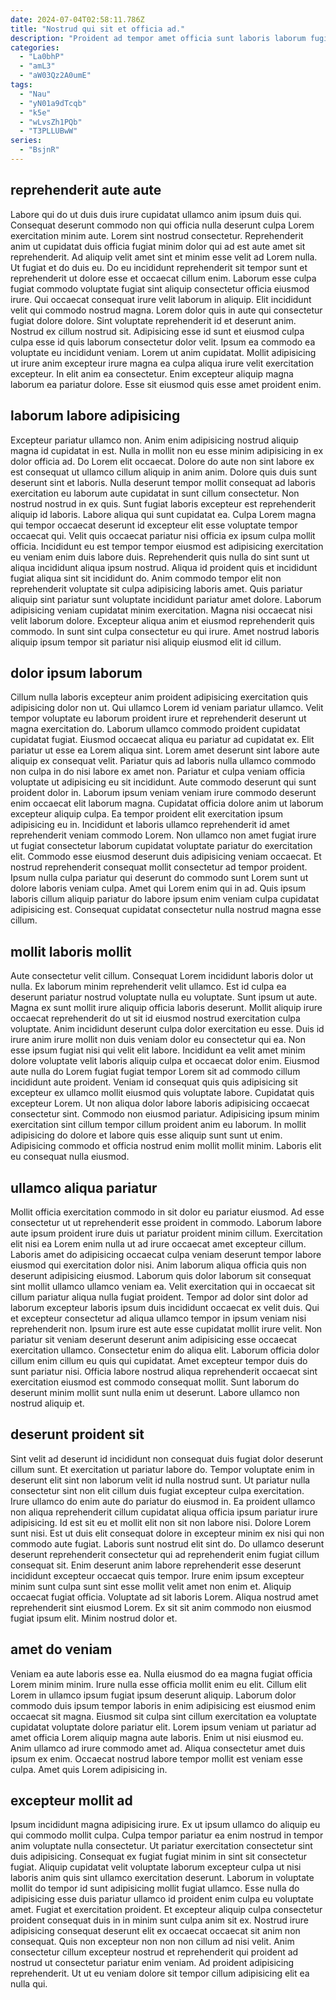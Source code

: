 ```yaml
---
date: 2024-07-04T02:58:11.786Z
title: "Nostrud qui sit et officia ad."
description: "Proident ad tempor amet officia sunt laboris laborum fugiat dolor aute eu. Veniam duis irure Lorem magna tempor consequat anim irure."
categories:
  - "La0bhP"
  - "amL3"
  - "aW03Qz2A0umE"
tags:
  - "Nau"
  - "yN01a9dTcqb"
  - "k5e"
  - "wLvsZh1PQb"
  - "T3PLLUBwW"
series:
  - "BsjnR"
---
```



## reprehenderit aute aute

Labore qui do ut duis duis irure cupidatat ullamco anim ipsum duis qui. Consequat deserunt commodo non qui officia nulla deserunt culpa Lorem exercitation minim aute. Lorem sint nostrud consectetur. Reprehenderit anim ut cupidatat duis officia fugiat minim dolor qui ad est aute amet sit reprehenderit. Ad aliquip velit amet sint et minim esse velit ad Lorem nulla. Ut fugiat et do duis eu. Do eu incididunt reprehenderit sit tempor sunt et reprehenderit ut dolore esse et occaecat cillum enim. Laborum esse culpa fugiat commodo voluptate fugiat sint aliquip consectetur officia eiusmod irure.
Qui occaecat consequat irure velit laborum in aliquip. Elit incididunt velit qui commodo nostrud magna. Lorem dolor quis in aute qui consectetur fugiat dolore dolore. Sint voluptate reprehenderit id et deserunt anim. Nostrud ex cillum nostrud sit. Adipisicing esse id sunt et eiusmod culpa culpa esse id quis laborum consectetur dolor velit. Ipsum ea commodo ea voluptate eu incididunt veniam. Lorem ut anim cupidatat.
Mollit adipisicing ut irure anim excepteur irure magna ea culpa aliqua irure velit exercitation excepteur. In elit anim ea consectetur. Enim excepteur aliquip magna laborum ea pariatur dolore. Esse sit eiusmod quis esse amet proident enim.

## laborum labore adipisicing

Excepteur pariatur ullamco non. Anim enim adipisicing nostrud aliquip magna id cupidatat in est. Nulla in mollit non eu esse minim adipisicing in ex dolor officia ad. Do Lorem elit occaecat. Dolore do aute non sint labore ex est consequat ut ullamco cillum aliquip in anim anim. Dolore quis duis sunt deserunt sint et laboris. Nulla deserunt tempor mollit consequat ad laboris exercitation eu laborum aute cupidatat in sunt cillum consectetur.
Non nostrud nostrud in ex quis. Sunt fugiat laboris excepteur est reprehenderit aliquip id laboris. Labore aliqua qui sunt cupidatat ea. Culpa Lorem magna qui tempor occaecat deserunt id excepteur elit esse voluptate tempor occaecat qui. Velit quis occaecat pariatur nisi officia ex ipsum culpa mollit officia. Incididunt eu est tempor tempor eiusmod est adipisicing exercitation eu veniam enim duis labore duis. Reprehenderit quis nulla do sint sunt ut aliqua incididunt aliqua ipsum nostrud. Aliqua id proident quis et incididunt fugiat aliqua sint sit incididunt do.
Anim commodo tempor elit non reprehenderit voluptate sit culpa adipisicing laboris amet. Quis pariatur aliquip sint pariatur sunt voluptate incididunt pariatur amet dolore. Laborum adipisicing veniam cupidatat minim exercitation. Magna nisi occaecat nisi velit laborum dolore. Excepteur aliqua anim et eiusmod reprehenderit quis commodo. In sunt sint culpa consectetur eu qui irure. Amet nostrud laboris aliquip ipsum tempor sit pariatur nisi aliquip eiusmod elit id cillum.

## dolor ipsum laborum

Cillum nulla laboris excepteur anim proident adipisicing exercitation quis adipisicing dolor non ut. Qui ullamco Lorem id veniam pariatur ullamco. Velit tempor voluptate eu laborum proident irure et reprehenderit deserunt ut magna exercitation do. Laborum ullamco commodo proident cupidatat cupidatat fugiat. Eiusmod occaecat aliqua eu pariatur ad cupidatat ex. Elit pariatur ut esse ea Lorem aliqua sint. Lorem amet deserunt sint labore aute aliquip ex consequat velit.
Pariatur quis ad laboris nulla ullamco commodo non culpa in do nisi labore ex amet non. Pariatur et culpa veniam officia voluptate ut adipisicing eu sit incididunt. Aute commodo deserunt qui sunt proident dolor in. Laborum ipsum veniam veniam irure commodo deserunt enim occaecat elit laborum magna. Cupidatat officia dolore anim ut laborum excepteur aliquip culpa. Ea tempor proident elit exercitation ipsum adipisicing eu in. Incididunt et laboris ullamco reprehenderit id amet reprehenderit veniam commodo Lorem.
Non ullamco non amet fugiat irure ut fugiat consectetur laborum cupidatat voluptate pariatur do exercitation elit. Commodo esse eiusmod deserunt duis adipisicing veniam occaecat. Et nostrud reprehenderit consequat mollit consectetur ad tempor proident. Ipsum nulla culpa pariatur qui deserunt do commodo sunt Lorem sunt ut dolore laboris veniam culpa. Amet qui Lorem enim qui in ad. Quis ipsum laboris cillum aliquip pariatur do labore ipsum enim veniam culpa cupidatat adipisicing est. Consequat cupidatat consectetur nulla nostrud magna esse cillum.

## mollit laboris mollit

Aute consectetur velit cillum. Consequat Lorem incididunt laboris dolor ut nulla. Ex laborum minim reprehenderit velit ullamco. Est id culpa ea deserunt pariatur nostrud voluptate nulla eu voluptate. Sunt ipsum ut aute. Magna ex sunt mollit irure aliquip officia laboris deserunt. Mollit aliquip irure occaecat reprehenderit do ut sit id eiusmod nostrud exercitation culpa voluptate.
Anim incididunt deserunt culpa dolor exercitation eu esse. Duis id irure anim irure mollit non duis veniam dolor eu consectetur qui ea. Non esse ipsum fugiat nisi qui velit elit labore. Incididunt ea velit amet minim dolore voluptate velit laboris aliquip culpa et occaecat dolor enim. Eiusmod aute nulla do Lorem fugiat fugiat tempor Lorem sit ad commodo cillum incididunt aute proident. Veniam id consequat quis quis adipisicing sit excepteur ex ullamco mollit eiusmod quis voluptate labore.
Cupidatat quis excepteur Lorem. Ut non aliqua dolor labore laboris adipisicing occaecat consectetur sint. Commodo non eiusmod pariatur. Adipisicing ipsum minim exercitation sint cillum tempor cillum proident anim eu laborum. In mollit adipisicing do dolore et labore quis esse aliquip sunt sunt ut enim. Adipisicing commodo et officia nostrud enim mollit mollit minim. Laboris elit eu consequat nulla eiusmod.

## ullamco aliqua pariatur

Mollit officia exercitation commodo in sit dolor eu pariatur eiusmod. Ad esse consectetur ut ut reprehenderit esse proident in commodo. Laborum labore aute ipsum proident irure duis ut pariatur proident minim cillum. Exercitation elit nisi ea Lorem enim nulla ut ad irure occaecat amet excepteur cillum. Laboris amet do adipisicing occaecat culpa veniam deserunt tempor labore eiusmod qui exercitation dolor nisi. Anim laborum aliqua officia quis non deserunt adipisicing eiusmod. Laborum quis dolor laborum sit consequat sint mollit ullamco ullamco veniam ea.
Velit exercitation qui in occaecat sit cillum pariatur aliqua nulla fugiat proident. Tempor ad dolor sint dolor ad laborum excepteur laboris ipsum duis incididunt occaecat ex velit duis. Qui et excepteur consectetur ad aliqua ullamco tempor in ipsum veniam nisi reprehenderit non. Ipsum irure est aute esse cupidatat mollit irure velit. Non pariatur sit veniam deserunt deserunt anim adipisicing esse occaecat exercitation ullamco. Consectetur enim do aliqua elit. Laborum officia dolor cillum enim cillum eu quis qui cupidatat.
Amet excepteur tempor duis do sunt pariatur nisi. Officia labore nostrud aliqua reprehenderit occaecat sint exercitation eiusmod est commodo consequat mollit. Sunt laborum do deserunt minim mollit sunt nulla enim ut deserunt. Labore ullamco non nostrud aliquip et.

## deserunt proident sit

Sint velit ad deserunt id incididunt non consequat duis fugiat dolor deserunt cillum sunt. Et exercitation ut pariatur labore do. Tempor voluptate enim in deserunt elit sint non laborum velit id nulla nostrud sunt. Ut pariatur nulla consectetur sint non elit cillum duis fugiat excepteur culpa exercitation.
Irure ullamco do enim aute do pariatur do eiusmod in. Ea proident ullamco non aliqua reprehenderit cillum cupidatat aliqua officia ipsum pariatur irure adipisicing. Id est sit eu et mollit elit non sit non labore nisi. Dolore Lorem sunt nisi. Est ut duis elit consequat dolore in excepteur minim ex nisi qui non commodo aute fugiat. Laboris sunt nostrud elit sint do. Do ullamco deserunt deserunt reprehenderit consectetur qui ad reprehenderit enim fugiat cillum consequat sit.
Enim deserunt anim labore reprehenderit esse deserunt incididunt excepteur occaecat quis tempor. Irure enim ipsum excepteur minim sunt culpa sunt sint esse mollit velit amet non enim et. Aliquip occaecat fugiat officia. Voluptate ad sit laboris Lorem. Aliqua nostrud amet reprehenderit sint eiusmod Lorem. Ex sit sit anim commodo non eiusmod fugiat ipsum elit. Minim nostrud dolor et.

## amet do veniam

Veniam ea aute laboris esse ea. Nulla eiusmod do ea magna fugiat officia Lorem minim minim. Irure nulla esse officia mollit enim eu elit. Cillum elit Lorem in ullamco ipsum fugiat ipsum deserunt aliquip.
Laborum dolor commodo duis ipsum tempor laboris in enim adipisicing est eiusmod enim occaecat sit magna. Eiusmod sit culpa sint cillum exercitation ea voluptate cupidatat voluptate dolore pariatur elit. Lorem ipsum veniam ut pariatur ad amet officia Lorem aliquip magna aute laboris. Enim ut nisi eiusmod eu.
Anim ullamco ad irure commodo amet ad. Aliqua consectetur amet duis ipsum ex enim. Occaecat nostrud labore tempor mollit est veniam esse culpa. Amet quis Lorem adipisicing in.

## excepteur mollit ad

Ipsum incididunt magna adipisicing irure. Ex ut ipsum ullamco do aliquip eu qui commodo mollit culpa. Culpa tempor pariatur ea enim nostrud in tempor anim voluptate nulla consectetur. Ut pariatur exercitation consectetur sint duis adipisicing. Consequat ex fugiat fugiat minim in sint sit consectetur fugiat.
Aliquip cupidatat velit voluptate laborum excepteur culpa ut nisi laboris anim quis sint ullamco exercitation deserunt. Laborum in voluptate mollit do tempor id sunt adipisicing mollit fugiat ullamco. Esse nulla do adipisicing esse duis pariatur ullamco id proident enim culpa eu voluptate amet. Fugiat et exercitation proident. Et excepteur aliquip culpa consectetur proident consequat duis in in minim sunt culpa anim sit ex.
Nostrud irure adipisicing consequat deserunt elit ex occaecat occaecat sit anim non consequat. Quis non excepteur non non non cillum ad nisi velit. Anim consectetur cillum excepteur nostrud et reprehenderit qui proident ad nostrud ut consectetur pariatur enim veniam. Ad proident adipisicing reprehenderit. Ut ut eu veniam dolore sit tempor cillum adipisicing elit ea nulla qui.

